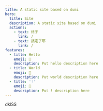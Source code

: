 ```yaml
---
title: A static site based on dumi
hero:
  title: Site
  description: A static site based on dumi
  actions:
    - text: 终于
      link: /
    - text: 搞定了耶
      link: /
features:
  - title: Hello
    emoji: 💎
    description: Put hello description here
  - title: World
    emoji: 🌈
    description: Put world description here
  - title: '!'
    emoji: 🚀
    description: Put ! description here
---
```


dklSS
